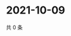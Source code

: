 # 2021-10-09

共 0 条

<!-- BEGIN WEIBO -->
<!-- 最后更新时间 Sat Oct 09 2021 00:00:37 GMT+0800 (China Standard Time) -->

<!-- END WEIBO -->
